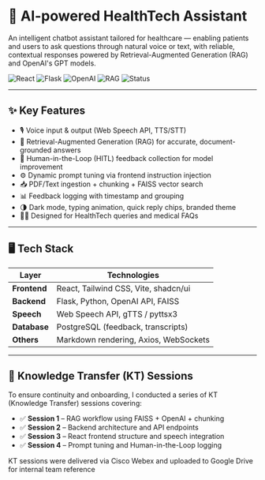 # 🧠 AI-powered HealthTech Assistant

An intelligent chatbot assistant tailored for healthcare — enabling patients and users to ask questions through natural voice or text, with reliable, contextual responses powered by Retrieval-Augmented Generation (RAG) and OpenAI's GPT models.

![React](https://img.shields.io/badge/Frontend-React-blue?logo=react)
![Flask](https://img.shields.io/badge/Backend-Flask-lightgrey?logo=flask)
![OpenAI](https://img.shields.io/badge/OpenAI-GPT-4-black?logo=openai)
![RAG](https://img.shields.io/badge/RAG-Enabled-success)
![Status](https://img.shields.io/badge/Status-Production--Ready-green)

---

## ✨ Key Features

- 🎙️ Voice input & output (Web Speech API, TTS/STT)
- 🧠 Retrieval-Augmented Generation (RAG) for accurate, document-grounded answers
- 🔁 Human-in-the-Loop (HITL) feedback collection for model improvement
- ⚙️ Dynamic prompt tuning via frontend instruction injection
- 📥 PDF/Text ingestion + chunking + FAISS vector search
- 📊 Feedback logging with timestamp and grouping
- 🌗 Dark mode, typing animation, quick reply chips, branded theme
- 🧑‍⚕️ Designed for HealthTech queries and medical FAQs

---

## 🖥️ Tech Stack

| Layer        | Technologies                         |
|--------------|--------------------------------------|
| **Frontend** | React, Tailwind CSS, Vite, shadcn/ui |
| **Backend**  | Flask, Python, OpenAI API, FAISS     |
| **Speech**   | Web Speech API, gTTS / pyttsx3       |
| **Database** | PostgreSQL (feedback, transcripts)   |
| **Others**   | Markdown rendering, Axios, WebSockets|

---

## 🔄 Knowledge Transfer (KT) Sessions

To ensure continuity and onboarding, I conducted a series of KT (Knowledge Transfer) sessions covering:

- ✅ **Session 1** – RAG workflow using FAISS + OpenAI + chunking
- ✅ **Session 2** – Backend architecture and API endpoints
- ✅ **Session 3** – React frontend structure and speech integration
- ✅ **Session 4** – Prompt tuning and Human-in-the-Loop logging

KT sessions were delivered via Cisco Webex and uploaded to Google Drive for internal team reference
